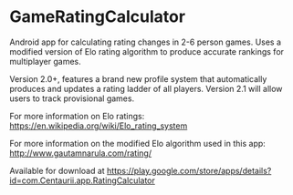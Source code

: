 GameRatingCalculator
====================

Android app for calculating rating changes in 2-6 person games. Uses a modified version of Elo rating algorithm to produce accurate rankings for multiplayer games.

Version 2.0+, features a brand new profile system that automatically produces and updates a rating ladder of all players. Version 2.1 will allow users to track provisional games.   

For more information on Elo ratings: https://en.wikipedia.org/wiki/Elo_rating_system

For more information on the modified Elo algorithm used in this app: http://www.gautamnarula.com/rating/

Available for download at https://play.google.com/store/apps/details?id=com.Centaurii.app.RatingCalculator


